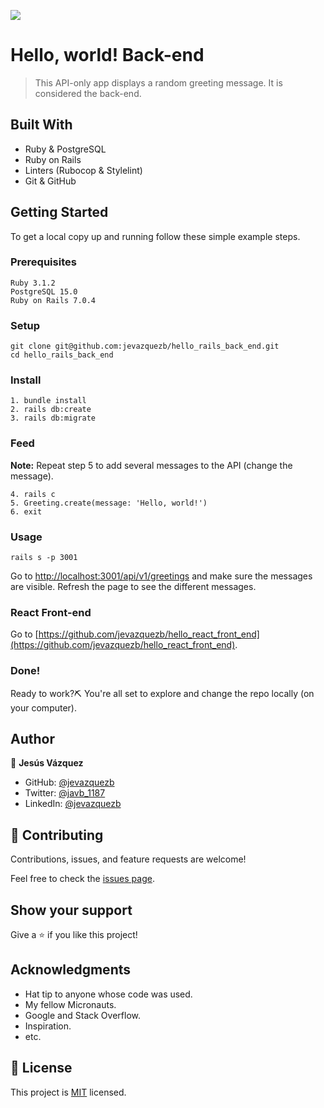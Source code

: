 ![](https://img.shields.io/badge/Microverse-blueviolet)

# Hello, world! Back-end

> This API-only app displays a random greeting message. It is considered the back-end.

## Built With

- Ruby & PostgreSQL
- Ruby on Rails
- Linters (Rubocop & Stylelint)
- Git & GitHub

## Getting Started

To get a local copy up and running follow these simple example steps.

### Prerequisites

    Ruby 3.1.2
    PostgreSQL 15.0
    Ruby on Rails 7.0.4

### Setup

    git clone git@github.com:jevazquezb/hello_rails_back_end.git
    cd hello_rails_back_end
    

### Install

    1. bundle install
    2. rails db:create
    3. rails db:migrate

### Feed

**Note:** Repeat step 5 to add several messages to the API (change the message).

    4. rails c
    5. Greeting.create(message: 'Hello, world!')
    6. exit

### Usage

    rails s -p 3001

Go to [http://localhost:3001/api/v1/greetings](http://localhost:3001/api/v1/greetings) and make sure the messages are visible. Refresh the page to see the different messages.

### React Front-end

Go to [https://github.com/jevazquezb/hello_react_front_end](https://github.com/jevazquezb/hello_react_front_end).

### Done!

Ready to work?⛏️ You're all set to explore and change the repo locally (on your computer).

## Author

👤 **Jesús Vázquez**

- GitHub: [@jevazquezb](https://github.com/jevazquezb)
- Twitter: [@javb_1187](https://twitter.com/javb_1187)
- LinkedIn: [@jevazquezb](https://www.linkedin.com/in/jevazquezb)

## 🤝 Contributing

Contributions, issues, and feature requests are welcome!

Feel free to check the [issues page](../../issues/).

## Show your support

Give a ⭐️ if you like this project!

## Acknowledgments

- Hat tip to anyone whose code was used.
- My fellow Micronauts.
- Google and Stack Overflow.
- Inspiration.
- etc.

## 📝 License

This project is [MIT](./MIT.md) licensed.

